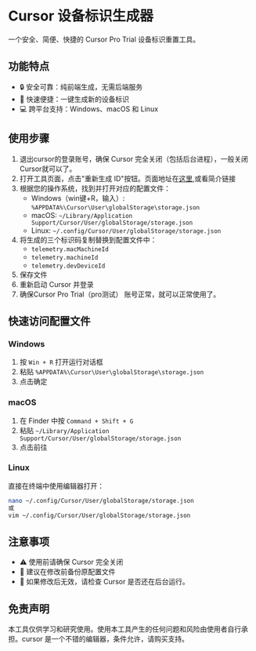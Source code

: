 # Cursor 设备标识生成器

一个安全、简便、快捷的 Cursor Pro Trial 设备标识重置工具。

## 功能特点

- 🔒 安全可靠：纯前端生成，无需后端服务
- 🚀 快速便捷：一键生成新的设备标识
- 💻 跨平台支持：Windows、macOS 和 Linux

## 使用步骤

1. 退出cursor的登录账号，确保 Cursor 完全关闭（包括后台进程），一般关闭Cursor就可以了。
2. 打开工具页面，点击"重新生成 ID"按钮。页面地址在[这里](https://cursor-id.duu.men/),或看简介链接
3. 根据您的操作系统，找到并打开对应的配置文件：
   - Windows（win键+R，输入）: `%APPDATA%\Cursor\User\globalStorage\storage.json`
   - macOS: `~/Library/Application Support/Cursor/User/globalStorage/storage.json`
   - Linux: `~/.config/Cursor/User/globalStorage/storage.json`
4. 将生成的三个标识码复制替换到配置文件中：
   - `telemetry.macMachineId`
   - `telemetry.machineId`
   - `telemetry.devDeviceId`
5. 保存文件
6. 重新启动 Cursor 并登录
7. 确保Cursor Pro Trial（pro测试） 账号正常，就可以正常使用了。

## 快速访问配置文件

### Windows
1. 按 `Win + R` 打开运行对话框
2. 粘贴 `%APPDATA%\Cursor\User\globalStorage\storage.json`
3. 点击确定

### macOS
1. 在 Finder 中按 `Command + Shift + G`
2. 粘贴 `~/Library/Application Support/Cursor/User/globalStorage/storage.json`
3. 点击前往

### Linux
直接在终端中使用编辑器打开：
```bash
nano ~/.config/Cursor/User/globalStorage/storage.json
或
vim ~/.config/Cursor/User/globalStorage/storage.json
```

## 注意事项

- ⚠️ 使用前请确保 Cursor 完全关闭
- 💾 建议在修改前备份原配置文件
- 🔄 如果修改后无效，请检查 Cursor 是否还在后台运行。

## 免责声明

本工具仅供学习和研究使用。使用本工具产生的任何问题和风险由使用者自行承担。cursor 是一个不错的编辑器，条件允许，请购买支持。